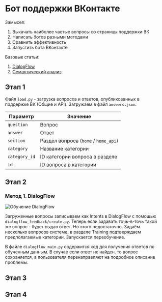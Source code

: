 # Бот поддержки ВКонтакте

Замысел:
1. Выкачать наиболее частые вопросы со страницы поддержки ВК
2. Написать ботов разными методами
3. Сравнить эффективность
4. Запустить бота ВКонтакте

Базовые статьи:
1. [DialogFlow](https://habr.com/post/346606/)
2. [Семантический анализ](https://habr.com/post/110078/)


## Этап 1

Файл ``` load.py ``` - загрузка вопросов и ответов, опубликованных в поддержке ВК (Общие и API). Загружаем в файл ``` answers.json ```.

Параметр | Значение
---|---
``` question ``` | Вопрос
``` answer ``` | Ответ
``` section ``` | Раздел вопроса (``` home ``` / ``` home_api ```)
``` category ``` | Название категории
``` category_id ``` | ID категории вопроса в разделе
``` id ``` | ID вопроса в категории


## Этап 2

### Метод 1. DialogFlow

![Обучение DialogFlow](about/dialogflow_2.png)

Загруженные вопросы записываем как Intents в DialogFlow c помощью ``` dialogflow_feedback/create.py ```. Теперь если задавать точь-в-точь такой же вопрос - будет выдан ответ. Но этого недостаточно. Задаём несколько вопросов системе, в разделе Training подтверждаем предполагаемые категории. Запускается переобучение.

В файле ``` dialogflow_main.py ``` содержится код для получения ответов по обученным данным. В случае если ответ не найден, то вопрос сохраняется, а пользователя перенаправляют на подробное описание проблемы.


## Этап 3

## Этап 4


